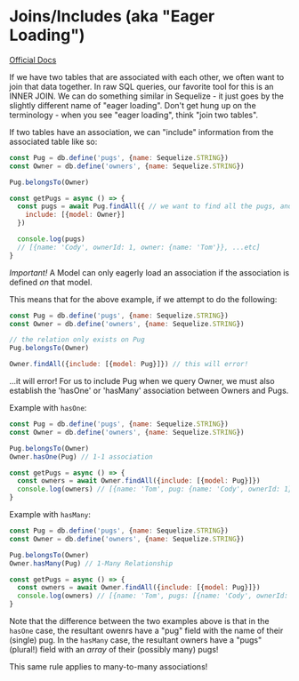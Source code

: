 # Joins/Includes (aka "Eager Loading")
[Official Docs](http://docs.sequelizejs.com/manual/tutorial/models-usage.html#eager-loading)

If we have two tables that are associated with each other, we often want to join that data together. In raw SQL queries, our favorite tool for this is an INNER JOIN. We can do something similar in Sequelize - it just goes by the slightly different name of "eager loading". Don't get hung up on the terminology - when you see "eager loading", think "join two tables".

If two tables have an association, we can "include" information from the associated table like so:

```js
const Pug = db.define('pugs', {name: Sequelize.STRING})
const Owner = db.define('owners', {name: Sequelize.STRING})

Pug.belongsTo(Owner)

const getPugs = async () => {
  const pugs = await Pug.findAll({ // we want to find all the pugs, and include their owners
    include: [{model: Owner}]
  })

  console.log(pugs)
  // [{name: 'Cody', ownerId: 1, owner: {name: 'Tom'}}, ...etc]
}
```

*Important!* A Model can only eagerly load an association if the association is defined *on* that model.

This means that for the above example, if we attempt to do the following:

```js
const Pug = db.define('pugs', {name: Sequelize.STRING})
const Owner = db.define('owners', {name: Sequelize.STRING})

// the relation only exists on Pug
Pug.belongsTo(Owner)

Owner.findAll({include: [{model: Pug}]}) // this will error!
```

...it will error! For us to include Pug when we query Owner, we must also establish the 'hasOne' or 'hasMany' association between Owners and Pugs.

Example with `hasOne`:

```javascript
const Pug = db.define('pugs', {name: Sequelize.STRING})
const Owner = db.define('owners', {name: Sequelize.STRING})

Pug.belongsTo(Owner)
Owner.hasOne(Pug) // 1-1 association

const getPugs = async () => {
  const owners = await Owner.findAll({include: [{model: Pug}]})
  console.log(owners) // [{name: 'Tom', pug: {name: 'Cody', ownerId: 1}}]
}
```

Example with `hasMany`:

```javascript
const Pug = db.define('pugs', {name: Sequelize.STRING})
const Owner = db.define('owners', {name: Sequelize.STRING})

Pug.belongsTo(Owner)
Owner.hasMany(Pug) // 1-Many Relationship

const getPugs = async () => {
  const owners = await Owner.findAll({include: [{model: Pug}]})
  console.log(owners) // [{name: 'Tom', pugs: [{name: 'Cody', ownerId: 1}]}]
}
```

Note that the difference between the two examples above is that in the `hasOne` case, the resultant owenrs have a "pug" field with the name of their (single) pug. In the `hasMany` case, the resultant owners have a "pugs" (plural!) field with an _array_ of their (possibly many) pugs!

This same rule applies to many-to-many associations!

